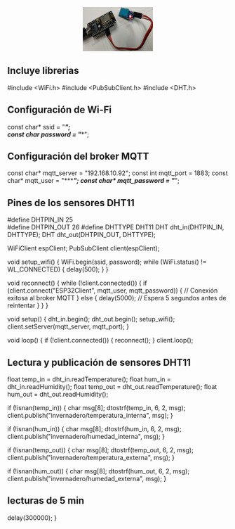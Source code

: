
<p align ="center"> 
  <a href="https://mqtt.org/use-cases/">
    <img src="/imagenes/dht11.png" alt="Logo" width="160" height="100">
  </a>
</p>

## Incluye librerias
#include <WiFi.h>
#include <PubSubClient.h>
#include <DHT.h>

## Configuración de Wi-Fi
const char* ssid = "******";      
const char* password = "******"; 
## Configuración del broker MQTT
const char* mqtt_server = "192.168.10.92"; 
const int mqtt_port = 1883;
const char* mqtt_user = "********"; 
const char* mqtt_password = "*****";

## Pines de los sensores DHT11
#define DHTPIN_IN 25  
#define DHTPIN_OUT 26 
#define DHTTYPE DHT11
DHT dht_in(DHTPIN_IN, DHTTYPE);
DHT dht_out(DHTPIN_OUT, DHTTYPE);

WiFiClient espClient;
PubSubClient client(espClient);

void setup_wifi() {
  WiFi.begin(ssid, password);
  while (WiFi.status() != WL_CONNECTED) {
    delay(500);
  }
}

void reconnect() {
  while (!client.connected()) {
    if (client.connect("ESP32Client", mqtt_user, mqtt_password)) {
      // Conexión exitosa al broker MQTT
    } else {
      delay(5000); // Espera 5 segundos antes de reintentar
    }
  }
}

void setup() {
  dht_in.begin();
  dht_out.begin();
  setup_wifi();
  client.setServer(mqtt_server, mqtt_port);
}

void loop() {
  if (!client.connected()) {
    reconnect();
  }
  client.loop();

  ## Lectura y publicación de sensores DHT11
  float temp_in = dht_in.readTemperature();
  float hum_in = dht_in.readHumidity();
  float temp_out = dht_out.readTemperature();
  float hum_out = dht_out.readHumidity();

  if (!isnan(temp_in)) {
    char msg[8];
    dtostrf(temp_in, 6, 2, msg);
    client.publish("invernadero/temperatura_interna", msg);
  }

  if (!isnan(hum_in)) {
    char msg[8];
    dtostrf(hum_in, 6, 2, msg);
    client.publish("invernadero/humedad_interna", msg);
  }

  if (!isnan(temp_out)) {
    char msg[8];
    dtostrf(temp_out, 6, 2, msg);
    client.publish("invernadero/temperatura_externa", msg);
  }

  if (!isnan(hum_out)) {
    char msg[8];
    dtostrf(hum_out, 6, 2, msg);
    client.publish("invernadero/humedad_externa", msg);
  }
## lecturas de 5 min
  delay(300000); 
}
